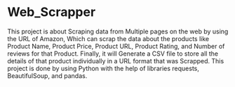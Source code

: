# Web_Scrapper

This project is about Scraping data from Multiple pages on the web by using the URL of Amazon, Which can scrap the data about the products like Product Name, Product Price, Product URL, Product Rating, and Number of reviews for that Product. Finally, it will Generate a CSV file to store all the details of that product individually in a URL format that was Scrapped. This project is done by using Python with the help of libraries requests, BeautifulSoup, and pandas. 
